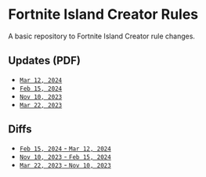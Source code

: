 # Fortnite Island Creator Rules

A basic repository to Fortnite Island Creator rule changes.

## Updates (PDF)

- [`Mar 12, 2024`]()
- [`Feb 15, 2024`]()
- [`Nov 10, 2023`]()
- [`Mar 22, 2023`]()

## Diffs

- [`Feb 15, 2024` - `Mar 12, 2024`](https://github.com/kbfngg/fn-island-creator-rules/commit/0dd079ebd07617307ee2bfb93a910f7499edadf0)
- [`Nov 10, 2023` - `Feb 15, 2024`](https://github.com/kbfngg/fn-island-creator-rules/commit/07b92fedc3d6ff41d44dcf025755f93631ef0f66)
- [`Mar 22, 2023` - `Nov 10, 2023`](https://github.com/kbfngg/fn-island-creator-rules/commit/de12400b0d70dc931827ef662129c8015777c489)
